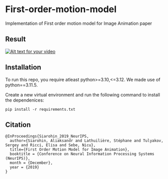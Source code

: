 # First-order-motion-model
Implementation of First order motion model for Image Animation paper

## Result
[![Alt text for your video](https://drive.google.com/file/d/14sI4huShOXqt1GYu_OMJAv-smRTBL7E-/view?usp=share_link)]([URL_of_your_video](https://drive.google.com/file/d/14sI4huShOXqt1GYu_OMJAv-smRTBL7E-/view?usp=share_link) "Title of Your Video")

## Installation
To run this repo, you require atleast python>=3.10,<=3.12. We made use of python==3.11.5.

Create a new virtual environment and run the following command to install the dependenices:
```
pip install -r requirements.txt
```

## Citation

```
@InProceedings{Siarohin_2019_NeurIPS,
  author={Siarohin, Aliaksandr and Lathuilière, Stéphane and Tulyakov, Sergey and Ricci, Elisa and Sebe, Nicu},
  title={First Order Motion Model for Image Animation},
  booktitle = {Conference on Neural Information Processing Systems (NeurIPS)},
  month = {December},
  year = {2019}
}
```
